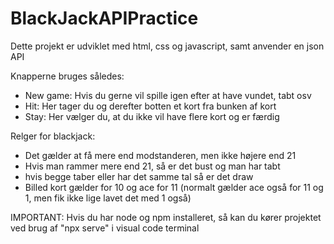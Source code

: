 # BlackJackAPIPractice
Dette projekt er udviklet med html, css og javascript, samt anvender en json API

Knapperne bruges således:
- New game: Hvis du gerne vil spille igen efter at have vundet, tabt osv
- Hit: Her tager du og derefter botten et kort fra bunken af kort
- Stay: Her vælger du, at du ikke vil have flere kort og er færdig

Relger for blackjack:
- Det gælder at få mere end modstanderen, men ikke højere end 21
- Hvis man rammer mere end 21, så er det bust og man har tabt
- hvis begge taber eller har det samme tal så er det draw
- Billed kort gælder for 10 og ace for 11 (normalt gælder ace også for 11 og 1, men fik ikke lige lavet det med 1 også)

IMPORTANT: Hvis du har node og npm installeret, så kan du kører projektet ved brug af "npx serve" i visual code terminal
